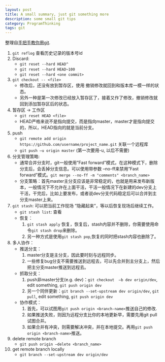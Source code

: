 ```yaml
---
layout: post
title: A small summary, just git something more
description: some small git tips
category: ProgramThinking
tags: git
---
```


整理自[手把手教你用git](http://www.cnblogs.com/tugenhua0707/p/4050072.html).
<!--more-->

1. `git reflog` 查看历史记录的版本号id
2. Discard:
    * `git reset --hard HEAD^`
    * `git reset --hard HEAD~100`
    * `git reset --hard <one commit>`
3. `git checkout -- <file>`
    + 修改后，还没有放到暂存区，使用 撤销修改就回到和版本库一模一样的状态。
    + 另外一种是第一次修改已经放入暂存区了，接着又作了修改，撤销修改就回到添加暂存区后的状态。
4. 暂存区 -> 工作区
    + `git reset HEAD <file>`
    + HEAD严格来说不是指向提交，而是指向master，master才是指向提交的，所以，HEAD指向的就是当前分支。
5. push
    + `git remote add origin https://github.com/username/project_name.git` 关联一个远程库
    + `git push –u origin master` (第一次要用-u, 以后不需要)
6. 分支管理策略: 
    + 通常合并分支时，git一般使用”Fast forward”模式，在这种模式下，删除分支后，会丢掉分支信息。可以使用带参数 –no-ff来禁用”Fast forward”模式。`git merge --no-ff -m "comments" <branch_name>`
    + 分支策略：首先master主分支应该是非常稳定的，也就是用来发布新版本，一般情况下不允许在上面干活，干活一般情况下在新建的dev分支上干活，干完后，比如上要发布，或者说dev分支代码稳定后可以合并到主分支master上来。
7. `git stash`: 可以把当前工作现场 ”隐藏起来”，等以后恢复现场后继续工作。
    + `git stash list`: 查看
    + 恢复：
        1. `git stash apply` 恢复，恢复后，stash内容并不删除，你需要使用命令`git stash drop`来删除。
        2. 另一种方式是使用`git stash pop`,恢复的同时把stash内容也删除了。
8. 多人协作：
    + 推送分支：
        1. master分支是主分支，因此要时刻与远程同步。
        2. 一些修复bug分支不需要推送到远程去，可以先合并到主分支上，然后把主分支master推送到远程去。
    + 抓取分支：
        1. push非master分支(e.g. dev)：`git checkout  –b dev origin/dev`, edit something, `git push origin dev`
        2. 另一个同伴更新：`git branch --set-upstream dev origin/dev`, `git pull`, edit something, `git push origin dev`
    + 协作模式：
        1. 首先，可以试图用`git push origin <branch-name>`推送自己的修改.
        2. 如果推送失败，则因为远程分支比你的本地更新早，需要先用git pull试图合并。
        3. 如果合并有冲突，则需要解决冲突，并在本地提交。再用`git push origin <branch-name>`推送。
9. delete remote branch
    + `git push origin —delete <branch_name>`
10. get remote branch locally
    + `git branch --set-upstream dev origin/dev`

